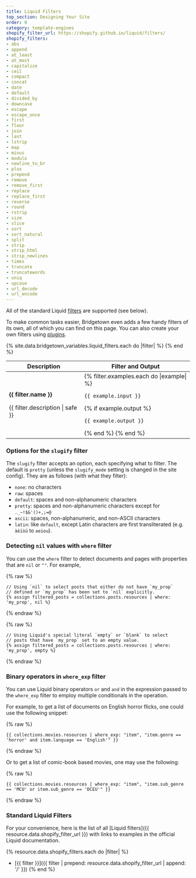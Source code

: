 ```yaml
---
title: Liquid Filters
top_section: Designing Your Site
order: 0
category: template-engines
shopify_filter_url: https://shopify.github.io/liquid/filters/
shopify_filters:
- abs
- append
- at_least
- at_most
- capitalize
- ceil
- compact
- concat
- date
- default
- divided_by
- downcase
- escape
- escape_once
- first
- floor
- join
- last
- lstrip
- map
- minus
- modulo
- newline_to_br
- plus
- prepend
- remove
- remove_first
- replace
- replace_first
- reverse
- round
- rstrip
- size
- slice
- sort
- sort_natural
- split
- strip
- strip_html
- strip_newlines
- times
- truncate
- truncatewords
- uniq
- upcase
- url_decode
- url_encode
---
```


All of the standard Liquid [filters](#standard-liquid-filters) are supported (see below).

To make common tasks easier, Bridgetown even adds a few handy filters of its own,
all of which you can find on this page. You can also create your own filters
using [plugins](/docs/plugins/filters).

<table class="settings bigger-output">
  <thead>
    <tr>
      <th>Description</th>
      <th><ui-label class="filter">Filter</ui-label> and <ui-label class="output">Output</ui-label></th>
    </tr>
  </thead>
  <tbody>
    {% site.data.bridgetown_variables.liquid_filters.each do |filter| %}
      <tr>
        <td>
          <p class="name"><strong>{{ filter.name }}</strong></p>
          <p>
            {{ filter.description | safe }}
          </p>
        </td>
        <td class="align-center">
          {% filter.examples.each do |example| %}
            <p><code class="filter">{{ example.input }}</code></p>
            {% if example.output %}<p><code class="output">{{ example.output }}</code></p>{% end %}
          {% end %}
        </td>
      </tr>
    {% end %}
  </tbody>
</table>

### Options for the `slugify` filter

The `slugify` filter accepts an option, each specifying what to filter.
The default is `pretty` (unless the `slugify_mode` setting is changed in the site config). They are as follows (with what they filter):

- `none`: no characters
- `raw`: spaces
- `default`: spaces and non-alphanumeric characters
- `pretty`: spaces and non-alphanumeric characters except for `._~!$&'()+,;=@`
- `ascii`: spaces, non-alphanumeric, and non-ASCII characters
- `latin`: like `default`, except Latin characters are first transliterated (e.g. `àèïòü` to `aeiou`).

### Detecting `nil` values with `where` filter

You can use the `where` filter to detect documents and pages with properties that are `nil` or `""`. For example,

{% raw %}
```liquid
// Using `nil` to select posts that either do not have `my_prop`
// defined or `my_prop` has been set to `nil` explicitly.
{% assign filtered_posts = collections.posts.resources | where: 'my_prop', nil %}
```
{% endraw %}

{% raw %}
```liquid
// Using Liquid's special literal `empty` or `blank` to select
// posts that have `my_prop` set to an empty value.
{% assign filtered_posts = collections.posts.resources | where: 'my_prop', empty %}
```
{% endraw %}

### Binary operators in `where_exp` filter

You can use Liquid binary operators `or` and `and` in the expression passed to the `where_exp` filter to employ multiple
conditionals in the operation.

For example, to get a list of documents on English horror flicks, one could use the following snippet:

{% raw %}
```liquid
{{ collections.movies.resources | where_exp: "item", "item.genre == 'horror' and item.language == 'English'" }}
```
{% endraw %}

Or to get a list of comic-book based movies, one may use the following:

{% raw %}
```liquid
{{ collections.movies.resources | where_exp: "item", "item.sub_genre == 'MCU' or item.sub_genre == 'DCEU'" }}
```
{% endraw %}

### Standard Liquid Filters

For your convenience, here is the list of all [Liquid filters]({{ resource.data.shopify_filter_url }}) with links to examples in the official Liquid documentation.

{% resource.data.shopify_filters.each do |filter| %}
- [{{ filter }}]({{ filter | prepend: resource.data.shopify_filter_url | append: '/' }})
{% end %}
